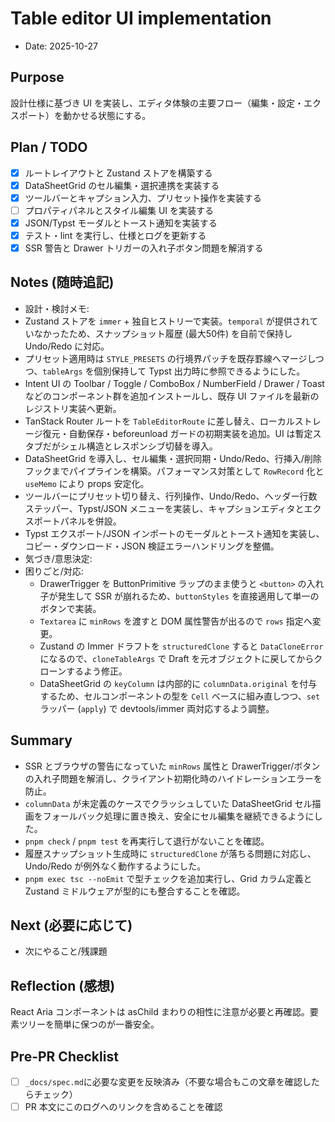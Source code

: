 # Table editor UI implementation

- Date: 2025-10-27

## Purpose

設計仕様に基づき UI を実装し、エディタ体験の主要フロー（編集・設定・エクスポート）を動かせる状態にする。

## Plan / TODO

- [x] ルートレイアウトと Zustand ストアを構築する
- [x] DataSheetGrid のセル編集・選択連携を実装する
- [x] ツールバーとキャプション入力、プリセット操作を実装する
- [ ] プロパティパネルとスタイル編集 UI を実装する
- [x] JSON/Typst モーダルとトースト通知を実装する
- [x] テスト・lint を実行し、仕様とログを更新する
- [x] SSR 警告と Drawer トリガーの入れ子ボタン問題を解消する

## Notes (随時追記)

- 設計・検討メモ:
- Zustand ストアを `immer` + 独自ヒストリーで実装。`temporal` が提供されていなかったため、スナップショット履歴 (最大50件) を自前で保持し Undo/Redo に対応。
- プリセット適用時は `STYLE_PRESETS` の行境界パッチを既存罫線へマージしつつ、`tableArgs` を個別保持して Typst 出力時に参照できるようにした。
- Intent UI の Toolbar / Toggle / ComboBox / NumberField / Drawer / Toast などのコンポーネント群を追加インストールし、既存 UI ファイルを最新のレジストリ実装へ更新。
- TanStack Router ルートを `TableEditorRoute` に差し替え、ローカルストレージ復元・自動保存・beforeunload ガードの初期実装を追加。UI は暫定スタブだがシェル構造とレスポンシブ切替を導入。
- DataSheetGrid を導入し、セル編集・選択同期・Undo/Redo、行挿入/削除フックまでパイプラインを構築。パフォーマンス対策として `RowRecord` 化と `useMemo` により props 安定化。
- ツールバーにプリセット切り替え、行列操作、Undo/Redo、ヘッダー行数ステッパー、Typst/JSON メニューを実装し、キャプションエディタとエクスポートパネルを併設。
- Typst エクスポート/JSON インポートのモーダルとトースト通知を実装し、コピー・ダウンロード・JSON 検証エラーハンドリングを整備。
- 気づき/意思決定:
- 困りごと/対応:
  - DrawerTrigger を ButtonPrimitive ラップのまま使うと `<button>` の入れ子が発生して SSR が崩れるため、`buttonStyles` を直接適用して単一のボタンで実装。
  - `Textarea` に `minRows` を渡すと DOM 属性警告が出るので `rows` 指定へ変更。
  - Zustand の Immer ドラフトを `structuredClone` すると `DataCloneError` になるので、`cloneTableArgs` で Draft を元オブジェクトに戻してからクローンするよう修正。
  - DataSheetGrid の `keyColumn` は内部的に `columnData.original` を付与するため、セルコンポーネントの型を `Cell` ベースに組み直しつつ、`set` ラッパー (`apply`) で devtools/immer 両対応するよう調整。

## Summary

- SSR とブラウザの警告になっていた `minRows` 属性と DrawerTrigger/ボタンの入れ子問題を解消し、クライアント初期化時のハイドレーションエラーを防止。
- `columnData` が未定義のケースでクラッシュしていた DataSheetGrid セル描画をフォールバック処理に置き換え、安全にセル編集を継続できるようにした。
- `pnpm check` / `pnpm test` を再実行して退行がないことを確認。
- 履歴スナップショット生成時に `structuredClone` が落ちる問題に対応し、Undo/Redo が例外なく動作するようにした。
- `pnpm exec tsc --noEmit` で型チェックを追加実行し、Grid カラム定義と Zustand ミドルウェアが型的にも整合することを確認。

## Next (必要に応じて)

- 次にやること/残課題

## Reflection (感想)

React Aria コンポーネントは asChild まわりの相性に注意が必要と再確認。要素ツリーを簡単に保つのが一番安全。

## Pre-PR Checklist

- [ ] `_docs/spec.md`に必要な変更を反映済み（不要な場合もこの文章を確認したらチェック）
- [ ] PR 本文にこのログへのリンクを含めることを確認

